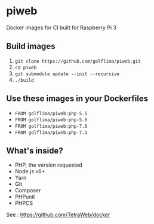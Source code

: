 # piweb
Docker images for CI built for Raspberry Pi 3

## Build images

1. `git clone https://github.com/golflima/piweb.git`
2. `cd piweb`
3. `git submodule update --init --recursive`
5. `./build`

## Use these images in your Dockerfiles

* `FROM golflima/piweb:php-5.5`
* `FROM golflima/piweb:php-5.6`
* `FROM golflima/piweb:php-7.0`
* `FROM golflima/piweb:php-7.1`

## What's inside?

* PHP, the version requested
* Node.js v6+
* Yarn
* Git
* Composer
* PHPunit
* PHPCS

See : https://github.com/TetraWeb/docker